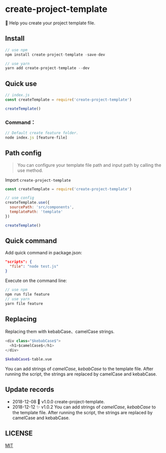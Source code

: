 <!--
 * @Author: hao.zhang
 * @Date: 2019-08-13 15:01:03
 * @LastEditors: hao.zhang
 * @LastEditTime: 2019-08-13 15:06:43
 -->
# create-project-template

📄 Help you create your project template file.

## Install

```javascript
// use npm
npm install create-project-template -save-dev

// use yarn
yarn add create-project-template --dev
```

## Quick use

```javascript
// index.js
const createTemplate = require('create-project-template')

createTemplate()
```

### Command：

```javascript
// Default create feature folder.
node index.js [feature-file]
```

## Path config

> You can configure your template file path and input path by calling the use method.

Import `create-project-template`

```javascript
const createTemplate = require('create-project-template')

// use config
createTemplate.use({
  sourcePath: 'src/components',
  templatePath: 'template'
})

createTemplate()
```

## Quick command

Add quick command in package.json:

```json
"scripts": {
  "file": "node test.js"
}
```

Execute on the command line:

```javascript
// use npm
npm run file feature
// use yarn
yarn file feature
```

## Replacing

Replacing them with kebabCase、camelCase strings.

```js
<div class="$kebabCase$">
  <h1>$camelCase$</h1>
</div>
```

```bash
$kebabCase$-table.vue
```

You can add strings of $camelCase$, $kebabCase$ to the template file. After running the script, the strings are replaced by camelCase and kebabCase.

## Update records

- 2018-12-08  🎉 v1.0.0 create-project-template.
- 2018-12-12  ✨ v1.0.2 You can add strings of $camelCase$, $kebabCase$ to the template file. After running the script, the strings are replaced by camelCase and kebabCase.

## LICENSE

[MIT](LICENSE)
